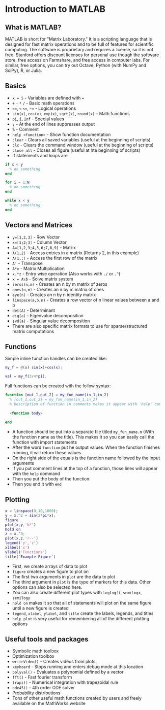 # Introduction to MATLAB

## What is MATLAB?
MATLAB is short for "Matrix Laboratory." It is a scripting language that is designed for fast matrix operations and to be full of features for scientific computing. The software is proprietary and requires a license, so it is not free. Stanford offers discount licenses for personal use though the software store, free access on Farmshare, and free access in computer labs. For similar, free options, you can try out Octave, Python (with NumPy and SciPy), R, or Julia.

## Basics
* `x = 5` - Variables are defined with `=`
* `+` `-` `*` `/` - Basic math operations
* `==`, `<` `<=`, `~=` - Logical operations
* `sin(x)`, `cos(x)`, `exp(x)`, `sqrt(x)`, `round(x)` - Math functions
* `pi`, `i`, `Inf` - Special values
* `;` - At the end of lines suppresses output
* `%` - Comment
* `help <function>` - Show function documentation
* `clear` - Clears all saved variables (useful at the beginning of scripts)
* `clc` - Clears the command window (useful at the beginning of scripts)
* `close all` - Closes all figure (useful at hte beginning of scripts)
* If statements and loops are 
```matlab
if x < y
  % do something
end

for i = 1:N
  % do something
end

while x < y
  % do something
end
```

## Vectors and Matrices
* `y=[1,2,3]` - Row Vector
* `x=[1;2;3]` - Column Vector
* `A=[1,2,3;4,5,6;7,8,9]` - Matrix
* `A(1,2)` - Access entries in a matrix (Returns 2, in this example)
* `A(1,:)` - Access the first row of the matrix
* `A'` - Transpose
* `A*x` - Matrix Multiplication
* `x.*z` - Entry wise operation (Also works with `./` or `.^`)
* `x = A\b` - Solve matrix system
* `zeros(n,m)` - Creates an n by m matrix of zeros
* `ones(n,m)` - Creates an n by m matrix of ones
* `eye(n)` - Creates an n by n identity matrix
* `linspace(a,b,n)` - Creates a row vector of n linear values between a and b
* `det(A)` - Determinant
* `eig(a)` - Eigenvalue decomposition
* `svd(a)` - Singular value decomposition
* There are also specific matrix formats to use for sparse/structured matrix computations

## Functions
Simple inline function handles can be created like:
```matlab
my_f = @(x) sin(x)+cos(x);

val = my_f(3/4*pi);
```

Full functions can be created with the follow syntax:
```matlab
function [out_1,out_2] = my_fun_name(in_1,in_2)
  % [out_1,out_2] = my_fun_name(in_1,in_2)
  % Description of function in comments makes it appear with 'help' command
  
  <function body>
  
end
```
* A function should be put into a separate file titled `my_fun_name.m` (With the function name as the title). This makes it so you can easily call the function with import statements
* After the word `function` put he output values. When the function finishes running, it will return these values.
* On the right side of the equals is the function name followed by the input arguments
* If you put comment lines at the top of a function, those lines will appear with the `help` command
* Then you put the body of the function 
* Then you end it with `end`

## Plotting
```matlab
x = linspace(0,10,1000);
y = x.^2 + sin(2*pi*x);
figure
plot(x,y,'b*')
hold on
z = x.^3;
plot(x,z,'r--')
legend('y','z')
xlabel('x')
ylabel('Functions')
title(`Example Figure`)
```
* First, we create arrays of data to plot
* `figure` creates a new figure to plot on
* The first two arguments in `plot` are the data to plot
* The third argument in `plot` is the type of markers for this data. Other options can also be selected here.
* You can also create different plot types with `loglog()`, `semilogx`, `semilogy`
* `hold on` makes it so that all of statements will plot on the same figure until a new figure is created
* `legend`, `xlabel`, `ylabel`, and `title` create the labels, legends, and titles
* `help plot` is very useful for remembering all of the different plotting options

## Useful tools and packages
* Symbolic math toolbox
* Optimization toolbox 
* `writeVideo()` - Creates videos from plots
* `keyboard` - Stops running and enters debug mode at this location
* `polyval()` - Evaluates a polynomial defined by a vector
* `fft()` - Fast fourier transform
* `trapz()` - Numerical integration with trapezoidal rule
* `ode45()` - 4th order ODE solver
* Probability distributions
* Tons of other useful math functions created by users and freely available on the MathWorks website
